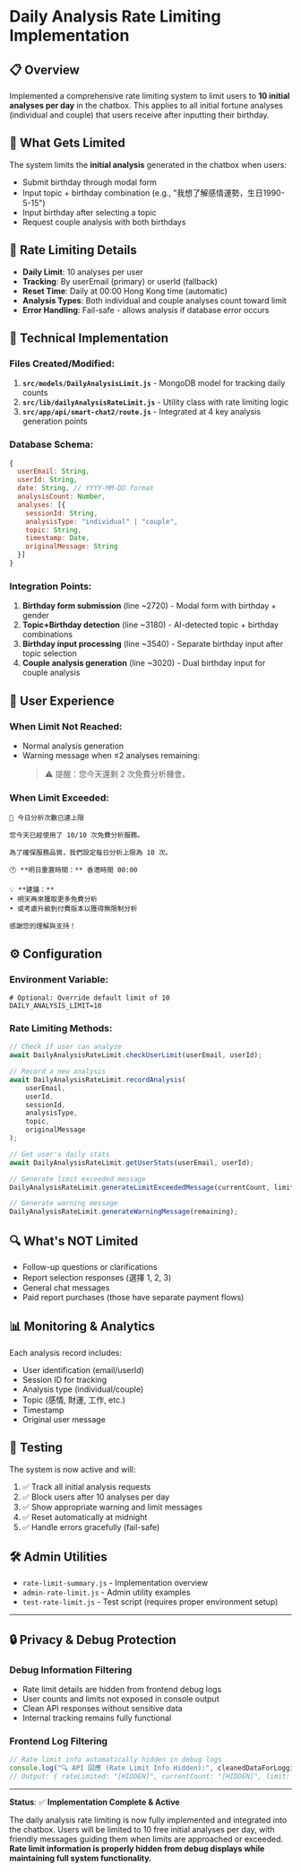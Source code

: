 # Daily Analysis Rate Limiting Implementation

## 📋 Overview

Implemented a comprehensive rate limiting system to limit users to **10 initial analyses per day** in the chatbox. This applies to all initial fortune analyses (individual and couple) that users receive after inputting their birthday.

## 🎯 What Gets Limited

The system limits the **initial analysis** generated in the chatbox when users:

- Submit birthday through modal form
- Input topic + birthday combination (e.g., "我想了解感情運勢，生日1990-5-15")
- Input birthday after selecting a topic
- Request couple analysis with both birthdays

## 🚫 Rate Limiting Details

- **Daily Limit**: 10 analyses per user
- **Tracking**: By userEmail (primary) or userId (fallback)
- **Reset Time**: Daily at 00:00 Hong Kong time (automatic)
- **Analysis Types**: Both individual and couple analyses count toward limit
- **Error Handling**: Fail-safe - allows analysis if database error occurs

## 🔧 Technical Implementation

### Files Created/Modified:

1. **`src/models/DailyAnalysisLimit.js`** - MongoDB model for tracking daily counts
2. **`src/lib/dailyAnalysisRateLimit.js`** - Utility class with rate limiting logic
3. **`src/app/api/smart-chat2/route.js`** - Integrated at 4 key analysis generation points

### Database Schema:

```javascript
{
  userEmail: String,
  userId: String,
  date: String, // YYYY-MM-DD format
  analysisCount: Number,
  analyses: [{
    sessionId: String,
    analysisType: "individual" | "couple",
    topic: String,
    timestamp: Date,
    originalMessage: String
  }]
}
```

### Integration Points:

1. **Birthday form submission** (line ~2720) - Modal form with birthday + gender
2. **Topic+Birthday detection** (line ~3180) - AI-detected topic + birthday combinations
3. **Birthday input processing** (line ~3540) - Separate birthday input after topic selection
4. **Couple analysis generation** (line ~3020) - Dual birthday input for couple analysis

## 💬 User Experience

### When Limit Not Reached:

- Normal analysis generation
- Warning message when ≤2 analyses remaining:
    > ⚠️ 提醒：您今天還剩 2 次免費分析機會。

### When Limit Exceeded:

```
🚫 今日分析次數已達上限

您今天已經使用了 10/10 次免費分析服務。

為了確保服務品質，我們設定每日分析上限為 10 次。

🕐 **明日重置時間：** 香港時間 00:00

💡 **建議：**
• 明天再來獲取更多免費分析
• 或考慮升級到付費版本以獲得無限制分析

感謝您的理解與支持！
```

## ⚙️ Configuration

### Environment Variable:

```env
# Optional: Override default limit of 10
DAILY_ANALYSIS_LIMIT=10
```

### Rate Limiting Methods:

```javascript
// Check if user can analyze
await DailyAnalysisRateLimit.checkUserLimit(userEmail, userId);

// Record a new analysis
await DailyAnalysisRateLimit.recordAnalysis(
	userEmail,
	userId,
	sessionId,
	analysisType,
	topic,
	originalMessage
);

// Get user's daily stats
await DailyAnalysisRateLimit.getUserStats(userEmail, userId);

// Generate limit exceeded message
DailyAnalysisRateLimit.generateLimitExceededMessage(currentCount, limit);

// Generate warning message
DailyAnalysisRateLimit.generateWarningMessage(remaining);
```

## 🔍 What's NOT Limited

- Follow-up questions or clarifications
- Report selection responses (選擇 1, 2, 3)
- General chat messages
- Paid report purchases (those have separate payment flows)

## 📊 Monitoring & Analytics

Each analysis record includes:

- User identification (email/userId)
- Session ID for tracking
- Analysis type (individual/couple)
- Topic (感情, 財運, 工作, etc.)
- Timestamp
- Original user message

## 🎉 Testing

The system is now active and will:

1. ✅ Track all initial analysis requests
2. ✅ Block users after 10 analyses per day
3. ✅ Show appropriate warning and limit messages
4. ✅ Reset automatically at midnight
5. ✅ Handle errors gracefully (fail-safe)

## 🛠️ Admin Utilities

- `rate-limit-summary.js` - Implementation overview
- `admin-rate-limit.js` - Admin utility examples
- `test-rate-limit.js` - Test script (requires proper environment setup)

---

## 🔒 Privacy & Debug Protection

### Debug Information Filtering

- Rate limit details are hidden from frontend debug logs
- User counts and limits not exposed in console output
- Clean API responses without sensitive data
- Internal tracking remains fully functional

### Frontend Log Filtering

```javascript
// Rate limit info automatically hidden in debug logs
console.log("🔍 API 回應 (Rate Limit Info Hidden):", cleanedDataForLogging);
// Output: { rateLimited: "[HIDDEN]", currentCount: "[HIDDEN]", limit: "[HIDDEN]" }
```

---

**Status**: ✅ **Implementation Complete & Active**

The daily analysis rate limiting is now fully implemented and integrated into the chatbox. Users will be limited to 10 free initial analyses per day, with friendly messages guiding them when limits are approached or exceeded. **Rate limit information is properly hidden from debug displays while maintaining full system functionality.**
